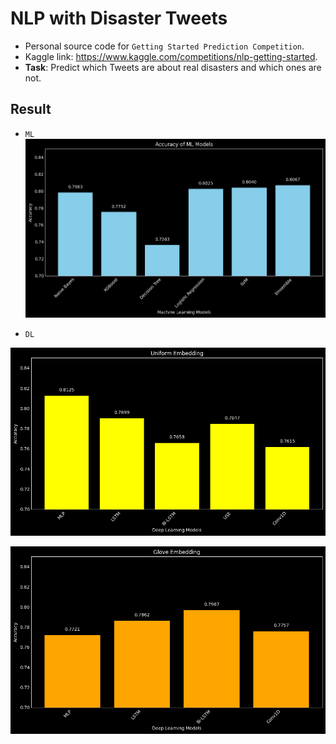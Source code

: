 # NLP with Disaster Tweets

- Personal source code for ``Getting Started Prediction Competition``.
- Kaggle link: https://www.kaggle.com/competitions/nlp-getting-started.
- **Task**: Predict which Tweets are about real disasters and which ones are not.

## Result

- ``ML``
![alt text](https://github.com/LTPhat/DisasterTweetsKaggle/blob/main/images/ml.png)

- ``DL``

![alt text](https://github.com/LTPhat/DisasterTweetsKaggle/blob/main/images/dl1.png)


![alt text](https://github.com/LTPhat/DisasterTweetsKaggle/blob/main/images/dl2.png)
